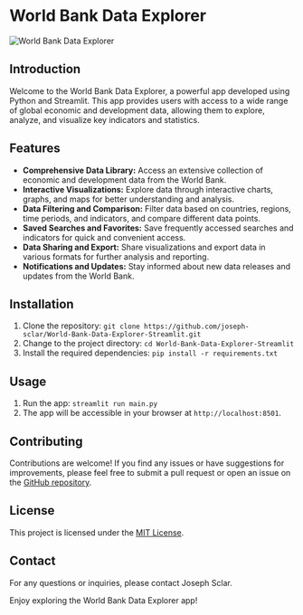 # World Bank Data Explorer

![World Bank Data Explorer](https://yourappimageurl.com)

## Introduction
Welcome to the World Bank Data Explorer, a powerful app developed using Python and Streamlit. This app provides users with access to a wide range of global economic and development data, allowing them to explore, analyze, and visualize key indicators and statistics.

## Features
- **Comprehensive Data Library:** Access an extensive collection of economic and development data from the World Bank.
- **Interactive Visualizations:** Explore data through interactive charts, graphs, and maps for better understanding and analysis.
- **Data Filtering and Comparison:** Filter data based on countries, regions, time periods, and indicators, and compare different data points.
- **Saved Searches and Favorites:** Save frequently accessed searches and indicators for quick and convenient access.
- **Data Sharing and Export:** Share visualizations and export data in various formats for further analysis and reporting.
- **Notifications and Updates:** Stay informed about new data releases and updates from the World Bank.

## Installation
1. Clone the repository: `git clone https://github.com/joseph-sclar/World-Bank-Data-Explorer-Streamlit.git`
2. Change to the project directory: `cd World-Bank-Data-Explorer-Streamlit`
3. Install the required dependencies: `pip install -r requirements.txt`

## Usage
1. Run the app: `streamlit run main.py`
2. The app will be accessible in your browser at `http://localhost:8501`.

## Contributing
Contributions are welcome! If you find any issues or have suggestions for improvements, please feel free to submit a pull request or open an issue on the [GitHub repository](https://github.com/joseph-sclar/World-Bank-Data-Explorer-Streamlit).

## License
This project is licensed under the [MIT License](https://opensource.org/licenses/MIT).

## Contact
For any questions or inquiries, please contact Joseph Sclar.

Enjoy exploring the World Bank Data Explorer app!
